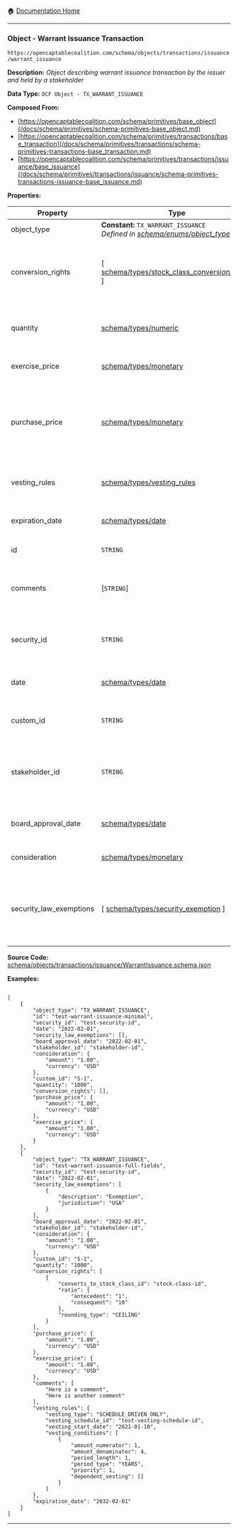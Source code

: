 :house: [Documentation Home](/README.md)

---

### Object - Warrant Issuance Transaction

`https://opencaptablecoalition.com/schema/objects/transactions/issuance/warrant_issuance`

**Description:** _Object describing warrant issuance transaction by the issuer and held by a stakeholder_

**Data Type:** `OCF Object - TX_WARRANT_ISSUANCE`

**Composed From:**

- [https://opencaptablecoalition.com/schema/primitives/base_object](/docs/schema/primitives/schema-primitives-base_object.md)
- [https://opencaptablecoalition.com/schema/primitives/transactions/base_transaction](/docs/schema/primitives/transactions/schema-primitives-transactions-base_transaction.md)
- [https://opencaptablecoalition.com/schema/primitives/transactions/issuance/base_issuance](/docs/schema/primitives/transactions/issuance/schema-primitives-transactions-issuance-base_issuance.md)

**Properties:**

| Property                | Type                                                                                                                            | Description                                                                                           | Required   |
| ----------------------- | ------------------------------------------------------------------------------------------------------------------------------- | ----------------------------------------------------------------------------------------------------- | ---------- |
| object_type             | **Constant:** `TX_WARRANT_ISSUANCE`</br>_Defined in [schema/enums/object_type](/docs/schema/enums/schema-enums-object_type.md)_ | Object type field                                                                                     | `REQUIRED` |
| conversion_rights       | [ [schema/types/stock_class_conversion_rights](/docs/schema/types/schema-types-stock_class_conversion_rights.md) ]              | What can this instrument convert into for a maturity or next equity financing conversion?             | `REQUIRED` |
| quantity                | [schema/types/numeric](/docs/schema/types/schema-types-numeric.md)                                                              | Quantity of shares the warrant is exercisable for                                                     | `REQUIRED` |
| exercise_price          | [schema/types/monetary](/docs/schema/types/schema-types-monetary.md)                                                            | The exercise price of the warrant                                                                     | `REQUIRED` |
| purchase_price          | [schema/types/monetary](/docs/schema/types/schema-types-monetary.md)                                                            | Actual purchase price of the warrant (sum up purported value of all consideration, including in-kind) | `REQUIRED` |
| vesting_rules           | [schema/types/vesting_rules](/docs/schema/types/schema-types-vesting_rules.md)                                                  | Vesting conditions applicable to the warrant                                                          | -          |
| expiration_date         | [schema/types/date](/docs/schema/types/schema-types-date.md)                                                                    | Expiration date of the warrant, if applicable                                                         | -          |
| id                      | `STRING`                                                                                                                        | Identifier for the object                                                                             | `REQUIRED` |
| comments                | [`STRING`]</br>                                                                                                                 | Unstructured text comments related to and stored for the object                                       | -          |
| security_id             | `STRING`                                                                                                                        | Identifier for the security which the transaction applies to                                          | `REQUIRED` |
| date                    | [schema/types/date](/docs/schema/types/schema-types-date.md)                                                                    | Date on which the transaction occurred                                                                | `REQUIRED` |
| custom_id               | `STRING`                                                                                                                        | A custom ID for this convertible (e.g. CN-1.)                                                         | `REQUIRED` |
| stakeholder_id          | `STRING`                                                                                                                        | Identifier for the stakeholder that holds legal title to this convertible                             | `REQUIRED` |
| board_approval_date     | [schema/types/date](/docs/schema/types/schema-types-date.md)                                                                    | Date of board approval for the convertible                                                            | `REQUIRED` |
| consideration           | [schema/types/monetary](/docs/schema/types/schema-types-monetary.md)                                                            | Consideration for the security                                                                        | `REQUIRED` |
| security_law_exemptions | [ [schema/types/security_exemption](/docs/schema/types/schema-types-security_exemption.md) ]                                    | List of security law exemptions (and applicable jurisdictions) for this convertible                   | `REQUIRED` |

**Source Code:** [schema/objects/transactions/issuance/WarrantIssuance.schema.json](/schema/objects/transactions/issuance/WarrantIssuance.schema.json)

**Examples:**

```

[
    {
        "object_type": "TX_WARRANT_ISSUANCE",
        "id": "test-warrant-issuance-minimal",
        "security_id": "test-security-id",
        "date": "2022-02-01",
        "security_law_exemptions": [],
        "board_approval_date": "2022-02-01",
        "stakeholder_id": "stakeholder-id",
        "consideration": {
            "amount": "1.00",
            "currency": "USD"
        },
        "custom_id": "S-1",
        "quantity": "1000",
        "conversion_rights": [],
        "purchase_price": {
            "amount": "1.00",
            "currency": "USD"
        },
        "exercise_price": {
            "amount": "1.00",
            "currency": "USD"
        }
    },
    {
        "object_type": "TX_WARRANT_ISSUANCE",
        "id": "test-warrant-issuance-full-fields",
        "security_id": "test-security-id",
        "date": "2022-02-01",
        "security_law_exemptions": [
            {
                "description": "Exemption",
                "jurisdiction": "USA"
            }
        ],
        "board_approval_date": "2022-02-01",
        "stakeholder_id": "stakeholder-id",
        "consideration": {
            "amount": "1.00",
            "currency": "USD"
        },
        "custom_id": "S-1",
        "quantity": "1000",
        "conversion_rights": [
            {
                "converts_to_stock_class_id": "stock-class-id",
                "ratio": {
                    "antecedent": "1",
                    "consequent": "10"
                },
                "rounding_type": "CEILING"
            }
        ],
        "purchase_price": {
            "amount": "1.00",
            "currency": "USD"
        },
        "exercise_price": {
            "amount": "1.00",
            "currency": "USD"
        },
        "comments": [
            "Here is a comment",
            "Here is another comment"
        ],
        "vesting_rules": {
            "vesting_type": "SCHEDULE_DRIVEN_ONLY",
            "vesting_schedule_id": "test-vesting-schedule-id",
            "vesting_start_date": "2021-01-10",
            "vesting_conditions": [
                {
                    "amount_numerator": 1,
                    "amount_denominator": 4,
                    "period_length": 1,
                    "period_type": "YEARS",
                    "priority": 1,
                    "dependent_vesting": []
                }
            ]
        },
        "expiration_date": "2032-02-01"
    }
]

```

---
